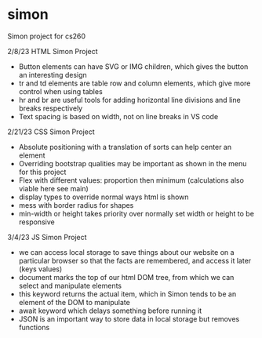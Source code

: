 # simon
Simon project for cs260

2/8/23 HTML Simon Project
- Button elements can have SVG or IMG children, which gives the button an interesting design
- tr and td elements are table row and column elements, which give more control when using tables
- hr and br are useful tools for adding horizontal line divisions and line breaks respectively
- Text spacing is based on width, not on line breaks in VS code

2/21/23 CSS Simon Project
- Absolute positioning with a translation of sorts can help center an element
- Overriding bootstrap qualities may be important as shown in the menu for this project
- Flex with different values: proportion then minimum (calculations also viable here see main)
- display types to override normal ways html is shown
- mess with border radius for shapes
- min-width or height takes priority over normally set width or height to be responsive

3/4/23 JS Simon Project
- we can access local storage to save things about our website on a particular browser so that the facts are remembered, and access it later (keys values)
- document marks the top of our html DOM tree, from which we can select and manipulate elements
- this keyword returns the actual item, which in Simon tends to be an element of the DOM to manipulate
- await keyword which delays something before running it
- JSON is an important way to store data in local storage but removes functions